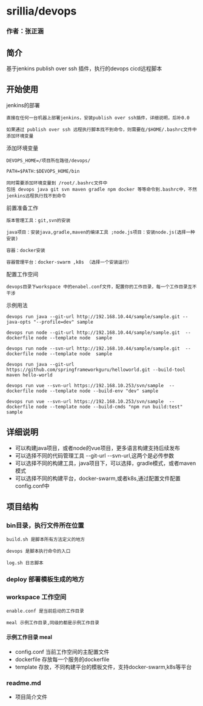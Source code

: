 # srillia/devops
### 作者：张正涵

## 简介
基于jenkins publish over ssh 插件，执行的devops cicd远程脚本

## 开始使用
jenkins的部署
```
直接在任何一台机器上部署jenkins，安装publish over ssh插件，详细说明，后补0.0

如果通过 publish over ssh 远程执行脚本找不到命令，则需要在/$HOME/.bashrc文件中添加环境变量
```
添加环境变量
```
DEVOPS_HOME=/项目所在路径/devops/

PATH=$PATH:$DEVOPS_HOME/bin

同时需要添加环境变量到 /root/.bashrc文件中
包括 devops java git svn maven gradle npm docker 等等命令到.bashrc中，不然jenkins远程执行找不到命令

```
前置准备工作
```
版本管理工具：git,svn的安装

java项目：安装java,gradle,maven的编译工具 ;node.js项目：安装node.js(选择一种安装)

容器：docker安装 

容器管理平台：docker-swarm ,k8s （选择一个安装运行）
```
配置工作空间
```
devops目录下workspace 中的enabel.conf文件，配置你的工作目录，每一个工作目录互不干涉
```

示例用法 
```
devops run java --git-url http://192.168.10.44/sample/sample.git --java-opts "--profile=dev" sample

devops run node --git-url http://192.168.10.44/sample/sample.git  --dockerfile node --template node  sample

devops run node --svn-url http://192.168.10.44/sample/sample.git  --dockerfile node --template node  sample

devops run java --git-url https://github.com/springframeworkguru/helloworld.git --build-tool maven hello-world

devops run vue --svn-url https://192.168.10.253/svn/sample  --dockerfile node --template node --build-env "dev" sample

devops run vue --svn-url https://192.168.10.253/svn/sample  --dockerfile node --template node --build-cmds "npm run build:test" sample

```

## 详细说明
+ 可以构建java项目，或者node的vue项目，更多语言构建支持后续发布
+ 可以选择不同的代码管理工具 --git-url --svn-url,这两个是必传参数
+ 可以选择不同的构建工具，java项目下，可以选择，gradle模式，或者maven模式
+ 可以选择不同的构建平台，docker-swarm,或者k8s,通过配置文件配置config.conf中

## 项目结构
### bin目录，执行文件所在位置
```
build.sh 是脚本所有方法定义的地方 

devops 是脚本执行命令的入口

log.sh 日志脚本 
```
### deploy 部署模板生成的地方
### workspace 工作空间
```
enable.conf 是当前启动的工作目录

meal 示例工作目录,同级的都是示例工作目录 
```
#### 示例工作目录 meal
+ config.conf 当前工作空间的主配置文件
+ dockerfile 存放每一个服务的dockerfile
+ template 存放，不同构建平台的模板文件，支持docker-swarm,k8s等平台
### readme.md
+ 项目简介文件

